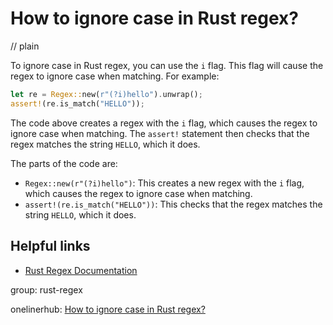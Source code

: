 # How to ignore case in Rust regex?
// plain

To ignore case in Rust regex, you can use the `i` flag. This flag will cause the regex to ignore case when matching. For example:

```rust
let re = Regex::new(r"(?i)hello").unwrap();
assert!(re.is_match("HELLO"));
```

The code above creates a regex with the `i` flag, which causes the regex to ignore case when matching. The `assert!` statement then checks that the regex matches the string `HELLO`, which it does.

The parts of the code are:

- `Regex::new(r"(?i)hello")`: This creates a new regex with the `i` flag, which causes the regex to ignore case when matching.
- `assert!(re.is_match("HELLO"))`: This checks that the regex matches the string `HELLO`, which it does.

## Helpful links

- [Rust Regex Documentation](https://doc.rust-lang.org/regex/regex/index.html)

group: rust-regex

onelinerhub: [How to ignore case in Rust regex?](https://onelinerhub.com/rust/how-to-ignore-case-in-rust-regex)